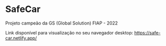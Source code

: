 # SafeCar
Projeto campeão da GS (Global Solution) FIAP - 2022

Link disponível para visualização no seu navegador desktop: https://safe-car.netlify.app/
